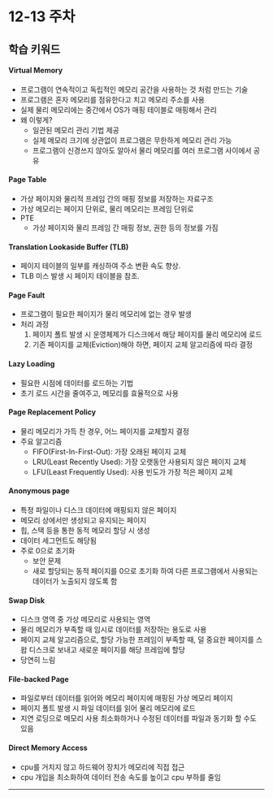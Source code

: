 # 12-13 주차

## 학습 키워드 

#### Virtual Memory
- 프로그램이 연속적이고 독립적인 메모리 공간을 사용하는 것 처럼 만드는 기술
- 프로그램은 혼자 메모리를 점유한다고 치고 메모리 주소를 사용
- 실제 물리 메모리에는 중간에서 OS가 매핑 테이블로 매핑해서 관리
- 왜 이렇게?
    - 일관된 메모리 관리 기법 제공
    - 실제 메모리 크기에 상관없이 프로그램은 무한하게 메모리 관리 가능
    - 프로그램이 신경쓰지 않아도 알아서 물리 메모리를 여러 프로그램 사이에서 공유

#### Page Table
- 가상 페이지와 물리적 프레임 간의 매핑 정보를 저장하는 자료구조
- 가상 메모리는 페이지 단위로, 물리 메모리는 프레임 단위로 
- PTE
    - 가상 페이지와 물리 프레임 간 매핑 정보, 권한 등의 정보를 가짐 

#### Translation Lookaside Buffer (TLB)
- 페이지 테이블의 일부를 캐싱하여 주소 변환 속도 향상.
- TLB 미스 발생 시 페이지 테이블을 참조.

#### Page Fault
- 프로그램이 필요한 페이지가 물리 메모리에 없는 경우 발생
- 처리 과정
	1. 페이지 폴트 발생 시 운영체제가 디스크에서 해당 페이지를 물리 메모리에 로드
	2. 기존 페이지를 교체(Eviction)해야 하면, 페이지 교체 알고리즘에 따라 결정

#### Lazy Loading
- 필요한 시점에 데이터를 로드하는 기법
- 초기 로드 시간을 줄여주고, 메모리를 효율적으로 사용

#### Page Replacement Policy
- 물리 메모리가 가득 찬 경우, 어느 페이지를 교체할지 결정
- 주요 알고리즘
    - FIFO(First-In-First-Out): 가장 오래된 페이지 교체
    - LRU(Least Recently Used): 가장 오랫동안 사용되지 않은 페이지 교체
    - LFU(Least Frequently Used): 사용 빈도가 가장 적은 페이지 교체

#### Anonymous page
- 특정 파일이나 디스크 데이터에 매핑되지 않은 페이지
- 메모리 상에서만 생성되고 유지되는 페이지
- 힙, 스택 등을 통한 동적 메모리 할당 시 생성
- 데이터 세그먼트도 해당됨
- 주로 0으로 초기화
    - 보안 문제
    - 새로 할당되는 동적 페이지를 0으로 초기화 하여 다른 프로그램에서 사용되는 데이터가 노출되지 않도록 함

#### Swap Disk
- 디스크 영역 중 가상 메모리로 사용되는 영역
- 물리 메모리가 부족할 때 임시로 데이터를 저장하는 용도로 사용
- 페이지 교체 알고리즘으로, 할당 가능한 프레임이 부족할 때, 덜 중요한 페이지를 스왑 디스크로 보내고 새로운 페이지를 해당 프레임에 할당
- 당연히 느림

#### File-backed Page
- 파일로부터 데이터를 읽어와 메모리 페이지에 매핑된 가상 메모리 페이지
- 페이지 폴트 발생 시 파일 데이터를 읽어 물리 메모리에 로드 
- 지연 로딩으로 메모리 사용 최소화하거나 수정된 데이터를 파일과 동기화 할 수도 있음

#### Direct Memory Access
- cpu를 거치지 않고 하드웨어 장치가 메모리에 직접 접근
- cpu 개입을 최소화하여 데이터 전송 속도를 높이고 cpu 부하를 줄임

---
